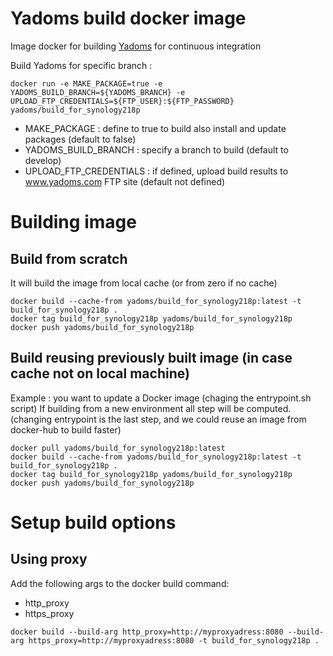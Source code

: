 
# Yadoms build docker image

Image docker for building [Yadoms](http://www.yadoms.com/) for continuous integration

Build Yadoms for specific branch :
```console
docker run -e MAKE_PACKAGE=true -e YADOMS_BUILD_BRANCH=${YADOMS_BRANCH} -e UPLOAD_FTP_CREDENTIALS=${FTP_USER}:${FTP_PASSWORD} yadoms/build_for_synology218p
```

* MAKE_PACKAGE : define to true to build also install and update packages (default to false)
* YADOMS_BUILD_BRANCH : specify a branch to build (default to develop)
* UPLOAD_FTP_CREDENTIALS : if defined, upload build results to www.yadoms.com FTP site (default not defined)

# Building image

## Build from scratch

It will build the image from local cache (or from zero if no cache)


````
docker build --cache-from yadoms/build_for_synology218p:latest -t build_for_synology218p .
docker tag build_for_synology218p yadoms/build_for_synology218p
docker push yadoms/build_for_synology218p
````

## Build reusing previously built image (in case cache not on local machine)

Example : you want to update a Docker image (chaging the entrypoint.sh script)
If building from a new environment all step will be computed. (changing entrypoint is the last step, and we could reuse an image from docker-hub to build faster)

````
docker pull yadoms/build_for_synology218p:latest
docker build --cache-from yadoms/build_for_synology218p:latest -t build_for_synology218p .
docker tag build_for_synology218p yadoms/build_for_synology218p
docker push yadoms/build_for_synology218p
````

# Setup build options

## Using proxy

Add the following args to the docker build command:
 * http_proxy
 * https_proxy

````
docker build --build-arg http_proxy=http://myproxyadress:8080 --build-arg https_proxy=http://myproxyadress:8080 -t build_for_synology218p .
````

 